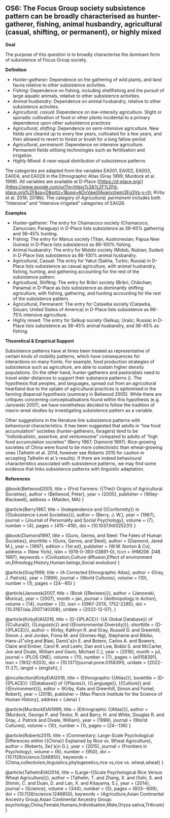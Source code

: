 
## OS6: The Focus Group society subsistence pattern can be broadly characterised as hunter-gatherer, fishing, animal husbandry, agricultural (casual, shifting, or permanent), or highly mixed



**Goal**

The purpose of this question is to broadly characterise the dominant form of subsistence of Focus Group society.



**Definition**

- *Hunter-gatherer:* Dependence on the gathering of wild plants, and land fauna relative to other subsistence activities.
- *Fishing:* Dependence on fishing, including shellfishing and the pursuit of large aquatic animals, relative to other subsistence activities.
- *Animal husbandry:* Dependence on animal husbandry, relative to other subsistence activities.
- *Agricultural, casual:* Dependence on low-intensity agriculture. Slight or sporadic cultivation of food or other plants incidental to a primary dependence upon other subsistence practices
- *Agricultural, shifting:* Dependence on semi-intensive agriculture. New fields are cleared up to every few years, cultivated for a few years, and then allowed to revert to forest or brush for a long fallow period
- *Agricultural, permanent:* Dependence on intensive agriculture. Permanent fields utilising technologies such as fertilisation and irrigation.
- *Highly Mixed:* A near-equal distribution of subsistence patterns




The categories are adapted from the variables EA001, EA002, EA003, EA004, and EA028 in the Ethnographic Atlas (Gray 1999; Murdock et al. 1999). All variables are available at D-Place ([https://d-place.org/](https://www.google.com/url?q=https%3A%2F%2Fd-place.org%2F&sa=D&sntz=1&usg=AOvVaw0lAyanyzjwm3Eg3Vs-y-rt); Kirby et al. 2016; 2018b). The category of *Agricultural, permanent* includes both “Intensive” and “Intensive irrigated” categories of EA028.



**Examples**

- Hunter-gatherer: The entry for Chamacoco society (Chamacoco, Zamucoan; Paraguay) in D-Place lists subsistence as 56–65% gathering and 36–45% hunting.
- Fishing: The entry for Manus society (Titan, Austronesian; Papua New Guinea) in D-Place lists subsistence as 86–100% fishing.
- Animal husbandry: The entry for Midobi society (Midob, Nubian; Sudan) in D-Place lists subsistence as 86-100% animal husbandry.
- Agricultural, Casual: The entry for Yakut (Sakha, Turkic; Russia) in D-Place lists subsistence as casual agriculture, with animal husbandry, fishing, hunting, and gathering accounting for the rest of the subsistence pattern.
- Agricultural, Shifting: The entry for Bribri society (Bribri, Chibchan; Panama) in D-Place as lists subsistence as dominantly shifting agriculture, with fishing, gathering, and hunting accounting for the rest of the subsistence pattern.
- Agricultural, Permanent: The entry for Catawba society (Catawba, Siouan; United States of America) in D-Place lists subsistence as 66–75% intensive agriculture.
- Highly mixed: The entry for Selkup society (Selkup, Uralic; Russia) in D-Place lists subsistence as 36–45% animal husbandry, and 36–45% as fishing.




**Theoretical & Empirical Support**

Subsistence patterns have at times been treated as representative of certain kinds of mobility patterns, which have consequences for interactions on many fronts. For example, food production strategies of subsistence such as agriculture, are able to sustain higher density populations. On the other hand, hunter-gatherers and pastoralists need to travel wider distances to support their substance patterns (). The hypothesis that peoples, and languages, spread out from an agricultural heartland due to the uptake of agricultural practices is epitomised in the farming dispersal hypothesis (summary in Bellwood 2005). While there are critiques concerning conceptualisations found within this hypothesis (e.g. Janowski 2007), we have nonetheless decided to follow the tradition of macro-areal studies by investigating subsistence pattern as a variable.



Other suggestions in the literature link subsistence patterns with behavioural characteristics. It has been suggested that adults in “low food accumulation” societies (hunter-gatherers, foragers) tend to be “individualistic, assertive, and venturesome” compared to adults of “high food accumulation societies” (Berry 1967; Diamond 1997). Rice-growing societies of China were found to be more collectivistic than wheat-growing ones (Talhelm et al. 2014, however see Roberts 2015 for caution in accepting Talhelm et al.’s results). If there are indeed behavioural characteristics associated with subsistence patterns, we may find some evidence that links subsistence patterns with linguistic adaptation.


**References**

@book{Bellwood2005,
  title = {First Farmers: {{The}} Origins of Agricultural Societies},
  author = {Bellwood, Peter},
  year = {2005},
  publisher = {Wiley-Blackwell},
  address = {Malden, MA}
}

@article{Berry1967,
  title = {Independence and {{Conformity}} in {{Subsistence-Level Societies}}},
  author = {Berry, J. W.},
  year = {1967},
  journal = {Journal of Personality and Social Psychology},
  volume = {7},
  number = {4},
  pages = {415--418},
  doi = {10.1037/h0025231}
}

@book{Diamond1997,
  title = {Guns, Germs, and Steel: The Fates of Human Societies},
  shorttitle = {Guns, Germs, and Steel},
  author = {Diamond, Jared M.},
  year = {1997},
  edition = {1st ed},
  publisher = {W.W. Norton \& Co},
  address = {New York},
  isbn = {978-0-393-03891-0},
  lccn = {HM206 .D48 1997},
  keywords = {Civilization,Culture diffusion,Effect of environment on,Ethnology,History,Human beings,Social evolution}
}

@article{Gray1999,
  title = {A Corrected Ethnographic Atlas},
  author = {Gray, J. Patrick},
  year = {1999},
  journal = {World Cultures},
  volume = {10},
  number = {1},
  pages = {24--85}
}

@article{Janowski2007,
  title = {Book {{Reviews}}},
  author = {Janowski, Monica},
  year = {2007},
  month = jan,
  journal = {Anthropology in Action},
  volume = {14},
  number = {3},
  issn = {0967-201X, 1752-2285},
  doi = {10.3167/aia.2007.140308},
  urldate = {2022-12-07},
 }

@article{KirbyEtAl2016,
  title = {D-{{PLACE}}: {{A Global Database}} of {{Cultural}}, {{Linguistic}} and {{Environmental Diversity}}},
  shorttitle = {D-{{PLACE}}},
  author = {Kirby, Kathryn R. and Gray, Russell D. and Greenhill, Simon J. and Jordan, Fiona M. and {Gomes-Ng}, Stephanie and Bibiko, Hans-J{\"o}rg and Blasi, Dami{\'a}n E. and Botero, Carlos A. and Bowern, Claire and Ember, Carol R. and Leehr, Dan and Low, Bobbi S. and McCarter, Joe and Divale, William and Gavin, Michael C.},
  year = {2016},
  month = jul,
  journal = {PLOS ONE},
  volume = {11},
  number = {7},
  pages = {e0158391},
  issn = {1932-6203},
  doi = {10.1371/journal.pone.0158391},
  urldate = {2022-11-27},
  langid = {english},
}

@incollection{KirbyEtAl2018,
  title = {Ethnographic {{Atlas}}},
  booktitle = {D-{{PLACE}}: {{Database}} of {{Places}}, {{Language}}, {{Culture}} and {{Environment}}},
  editor = {Kirby, Kate and Greenhill, Simon and Forkel, Robert},
  year = {2018},
  publisher = {Max Planck Institute for the Science of Human History},
  address = {Jena}
}

@article{MurdockEtAl1999,
  title = {Ethnographic {{Atlas}}},
  author = {Murdock, George P. and Textor, R. and Barry, H. and White, Douglas R. and Gray, J. Patrick and Divale, William},
  year = {1999},
  journal = {World Cultures},
  volume = {10},
  number = {1},
  pages = {24--136}
}

@article{Roberts2015,
  title = {Commentary: Large-Scale Psychological Differences within {{China}} Explained by Rice vs. Wheat Agriculture},
  author = {Roberts, Se{\'a}n G.},
  year = {2015},
  journal = {Frontiers in Psychology},
  volume = {6},
  number = {950},
  doi = {10.1126/science.1246850},
  keywords = {China,collectivism,linguistics,phylogenetics,rice vs,rice vs. wheat,wheat}
}

@article{TalhelmEtAl2014,
  title = {Large-{{Scale Psychological Rice Versus Wheat Agriculture}}},
  author = {Talhelm, T. and Zhang, X. and Oishi, S. and Shimin, C. and Duan, D. and Lan, X. and Kitayama, S.},
  year = {2014},
  journal = {Science},
  volume = {344},
  number = {5},
  pages = {603--609},
  doi = {10.1126/science.1246850},
  keywords = {Agriculture,Asian Continental Ancestry Group,Asian Continental Ancestry Group: psychology,China,Female,Humans,Individuation,Male,Oryza sativa,Triticum}
}

